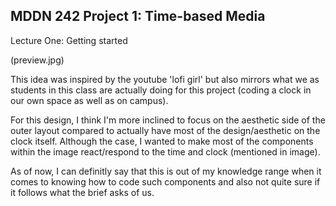 ## MDDN 242 Project 1: Time-based Media  

Lecture One: Getting started 

(preview.jpg)

This idea was inspired by the youtube 'lofi girl' but also mirrors what we as students in this class are actually doing for this project (coding a clock in our own space as well as on campus). 

For this design, I think I'm more inclined to focus on the aesthetic side of the outer layout compared to actually have most of the design/aesthetic on the clock itself. Although the case, I wanted to make most of the components within the image react/respond to the time and clock (mentioned in image). 

As of now, I can definitly say that this is out of my knowledge range when it comes to knowing how to code such components and also not quite sure if it follows what the brief asks of us.

